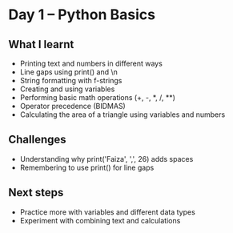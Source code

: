 
# Day 1 – Python Basics

## What I learnt
- Printing text and numbers in different ways
- Line gaps using print() and \n
- String formatting with f-strings
- Creating and using variables
- Performing basic math operations (+, -, *, /, **) 
- Operator precedence (BIDMAS)
- Calculating the area of a triangle using variables and numbers

## Challenges
- Understanding why print('Faiza', ',', 26) adds spaces
- Remembering to use print() for line gaps

## Next steps
- Practice more with variables and different data types
- Experiment with combining text and calculations
